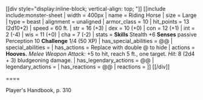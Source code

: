 [[div style="display:inline-block; vertical-align: top; "]]
[[include include:monster-sheet
| width = 400px
| name = Riding Horse
| size = Large
| type = beast
| alignment = unaligned
| armor_class = 10
| hit_points = 13 (2d10+2)
| speed = 60 ft.
| str = 16 (+3)
| dex = 10 (+0)
| con = 12 (+1)
| int = 2 (-4)
| wis = 11 (+0)
| cha = 7 (-2)
| stats = **Skills** Stealth +6
**Senses** passive Perception 10
**Challenge** 1/4 (50 XP)
| has_special_abilities = @@
| special_abilities = 
| has_actions = Replace with double @ to hide
| actions = **Hooves.** *Melee Weapon Attack:* +5 to hit, reach 5 ft., one target. *Hit:* 8 (2d4 + 3) bludgeoning damage.
| has_legendary_actions = @@
| legendary_actions =
| has_reactions = @@
| reactions =
]]
[[/div]]

====

Player's Handbook, p. 310